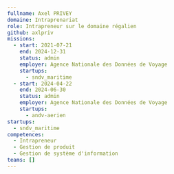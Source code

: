 ```yaml
---
fullname: Axel PRIVEY
domaine: Intraprenariat
role: Intrapreneur sur le domaine régalien
github: axlpriv
missions:
  - start: 2021-07-21
    end: 2024-12-31
    status: admin
    employer: Agence Nationale des Données de Voyage
    startups:
      - sndv_maritime
  - start: 2024-04-22
    end: 2024-06-30
    status: admin
    employer: Agence Nationale des Données de Voyage
    startups:
      - andv-aerien
startups:
  - sndv_maritime
competences:
  - Intrapreneur
  - Gestion de produit
  - Gestion de système d'information
teams: []
---
```

